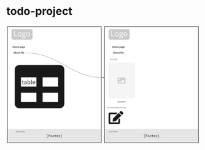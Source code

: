 # todo-project

![image](https://github.com/osama-abdallah/todo-project/blob/main/img/My%20First%20Board.jpg)
